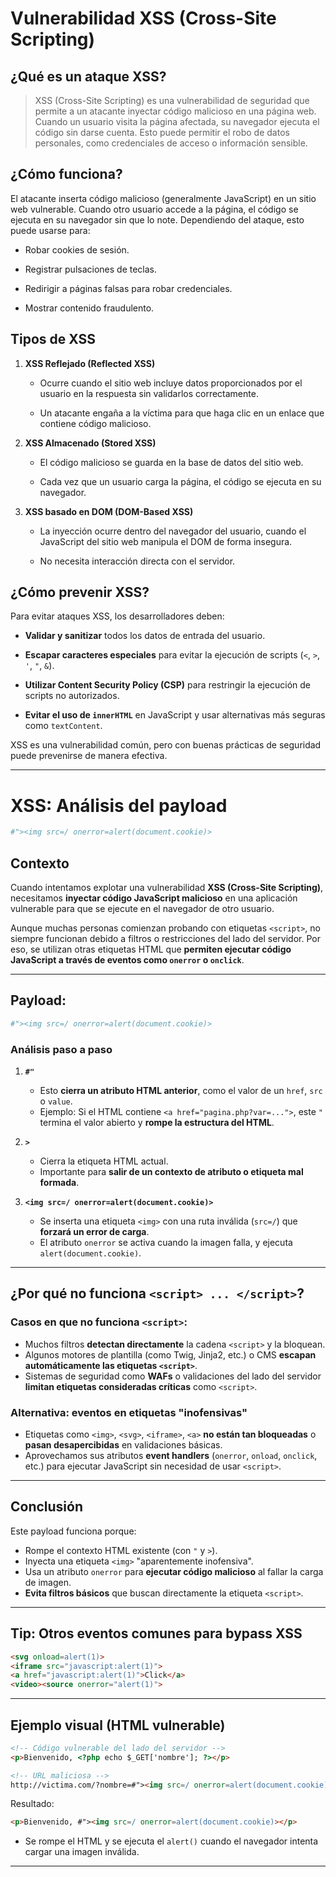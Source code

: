# Vulnerabilidad XSS (Cross-Site Scripting)

## ¿Qué es un ataque XSS?

> XSS (Cross-Site Scripting) es una vulnerabilidad de seguridad que permite a un atacante inyectar código malicioso en una página web. Cuando un usuario visita la página afectada, su navegador ejecuta el código sin darse cuenta. Esto puede permitir el robo de datos personales, como credenciales de acceso o información sensible.

## ¿Cómo funciona?

El atacante inserta código malicioso (generalmente JavaScript) en un sitio web vulnerable. Cuando otro usuario accede a la página, el código se ejecuta en su navegador sin que lo note. Dependiendo del ataque, esto puede usarse para:

- Robar cookies de sesión.
    
- Registrar pulsaciones de teclas.
    
- Redirigir a páginas falsas para robar credenciales.
    
- Mostrar contenido fraudulento.
    

## Tipos de XSS

1. **XSS Reflejado (Reflected XSS)**
    
    - Ocurre cuando el sitio web incluye datos proporcionados por el usuario en la respuesta sin validarlos correctamente.
        
    - Un atacante engaña a la víctima para que haga clic en un enlace que contiene código malicioso.
        
2. **XSS Almacenado (Stored XSS)**
    
    - El código malicioso se guarda en la base de datos del sitio web.
        
    - Cada vez que un usuario carga la página, el código se ejecuta en su navegador.
        
3. **XSS basado en DOM (DOM-Based XSS)**
    
    - La inyección ocurre dentro del navegador del usuario, cuando el JavaScript del sitio web manipula el DOM de forma insegura.
        
    - No necesita interacción directa con el servidor.
        

## ¿Cómo prevenir XSS?

Para evitar ataques XSS, los desarrolladores deben:

- **Validar y sanitizar** todos los datos de entrada del usuario.
    
- **Escapar caracteres especiales** para evitar la ejecución de scripts (`<`, `>`, `'`, `"`, `&`).
    
- **Utilizar Content Security Policy (CSP)** para restringir la ejecución de scripts no autorizados.
    
- **Evitar el uso de `innerHTML`** en JavaScript y usar alternativas más seguras como `textContent`.
    

XSS es una vulnerabilidad común, pero con buenas prácticas de seguridad puede prevenirse de manera efectiva.

---
# XSS: Análisis del payload 

```bash
#"><img src=/ onerror=alert(document.cookie)>
```

## Contexto

Cuando intentamos explotar una vulnerabilidad **XSS (Cross-Site Scripting)**, necesitamos **inyectar código JavaScript malicioso** en una aplicación vulnerable para que se ejecute en el navegador de otro usuario.

Aunque muchas personas comienzan probando con etiquetas `<script>`, no siempre funcionan debido a filtros o restricciones del lado del servidor. Por eso, se utilizan otras etiquetas HTML que **permiten ejecutar código JavaScript a través de eventos como `onerror` o `onclick`**.

---

## Payload: 

```bash
#"><img src=/ onerror=alert(document.cookie)>
```

### Análisis paso a paso

1. **`#"`**  
   - Esto **cierra un atributo HTML anterior**, como el valor de un `href`, `src` o `value`.  
   - Ejemplo: Si el HTML contiene `<a href="pagina.php?var=...">`, este `"` termina el valor abierto y **rompe la estructura del HTML**.

2. **`>`**  
   - Cierra la etiqueta HTML actual.  
   - Importante para **salir de un contexto de atributo o etiqueta mal formada**.

3. **`<img src=/ onerror=alert(document.cookie)>`**  
   - Se inserta una etiqueta `<img>` con una ruta inválida (`src=/`) que **forzará un error de carga**.
   - El atributo `onerror` se activa cuando la imagen falla, y ejecuta `alert(document.cookie)`.

---

## ¿Por qué no funciona `<script> ... </script>`?

###  Casos en que **no** funciona `<script>`:
- Muchos filtros **detectan directamente** la cadena `<script>` y la bloquean.
- Algunos motores de plantilla (como Twig, Jinja2, etc.) o CMS **escapan automáticamente las etiquetas `<script>`**.
- Sistemas de seguridad como **WAFs** o validaciones del lado del servidor **limitan etiquetas consideradas críticas** como `<script>`.

### Alternativa: eventos en etiquetas "inofensivas"
- Etiquetas como `<img>`, `<svg>`, `<iframe>`, `<a>` **no están tan bloqueadas** o **pasan desapercibidas** en validaciones básicas.
- Aprovechamos sus atributos **event handlers** (`onerror`, `onload`, `onclick`, etc.) para ejecutar JavaScript sin necesidad de usar `<script>`.

---

## Conclusión

Este payload funciona porque:
- Rompe el contexto HTML existente (con `"` y `>`).
- Inyecta una etiqueta `<img>` "aparentemente inofensiva".
- Usa un atributo `onerror` para **ejecutar código malicioso** al fallar la carga de imagen.
- **Evita filtros básicos** que buscan directamente la etiqueta `<script>`.

---

## Tip: Otros eventos comunes para bypass XSS

```html
<svg onload=alert(1)>
<iframe src="javascript:alert(1)">
<a href="javascript:alert(1)">Click</a>
<video><source onerror="alert(1)">
````

---

## Ejemplo visual (HTML vulnerable)

```html
<!-- Código vulnerable del lado del servidor -->
<p>Bienvenido, <?php echo $_GET['nombre']; ?></p>

<!-- URL maliciosa -->
http://victima.com/?nombre=#"><img src=/ onerror=alert(document.cookie)>
```

Resultado:

```html
<p>Bienvenido, #"><img src=/ onerror=alert(document.cookie)></p>
```

- Se rompe el HTML y se ejecuta el `alert()` cuando el navegador intenta cargar una imagen inválida.

---
